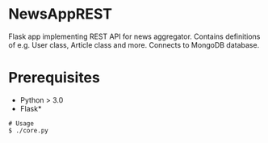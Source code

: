# NewsAppREST

Flask app implementing REST API for news aggregator. Contains definitions of e.g. User class, Article class and more. Connects to MongoDB database.

# Prerequisites
* Python > 3.0
* Flask*

```
# Usage
$ ./core.py
```
